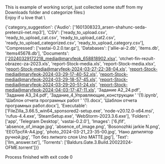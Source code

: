 This is example of working script, just collected some stuff from my Downloads folder and categorize files:) \
Enjoy if u love that \

{'category_suggestion': {'Audio': ['1601308323_arsen-shahunc-seda-pretenzii-net.mp3'],
                         'CSV': ['ready_to_upload.csv',
                                 'ready_to_upload_cat.csv',
                                 'ready_to_upload_cat2.csv',
                                 'ready_to_upload_categorized.csv',
                                 'ready_to_upload_category.csv'],
                         'Compressed': ['vastai-0.2.0.tar.gz'],
                         'Databases': ['allie-ai-2.db',
                                       'items.db',
                                       'items45678.db'],
                         'Documents': ['20240329172218_media@maryfeok_658818902.xlsx',
                                       'otchet-fin-rezult-obrazec-za-2023.xls',
                                       'report-Stock-media.xls',
                                       'report-Stock-media.xlsx',
                                       'report-Stock-media@maryfeok-2024-03-27-22-38-04.xls',
                                       'report-Stock-media@maryfeok-2024-03-29-17-40-52.xls',
                                       'report-Stock-media@maryfeok-2024-03-29-18-57-45.xls',
                                       'report-Stock-media@maryfeok-2024-03-29-20-51-24.xls',
                                       'report-Stock-media@maryfeok-2024-04-03-17-47-11.xls',
                                       'Задание А2_24.pdf',
                                       'Задание А3_24.pdf',
                                       'Задание_4_Управляющие_конструкции '
                                       '(1).ipynb',
                                       'Шаблон отчета програмных работ '
                                       '(1).docx',
                                       'Шаблон отчета програмных работ.docx'],
                         'Executable': ['FileZilla_3.66.5_win64_sponsored2-setup.exe',
                                        'node-v20.12.0-x64.msi',
                                        'rufus-4.4.exe',
                                        'SteamSetup.exe',
                                        'WebStorm-2023.3.6.exe'],
                         'Folders': ['app', 'Telegram Desktop', 'vastai-0.2.0'],
                         'Images': ['6.jfif',
                                    'absence_of_image.jpg',
                                    'absence_of_image.png',
                                    'Bosonozhki jarkie N.png',
                                    'EEOTpcFA-A4.jpg',
                                    'photo_2024-03-21_23-35-00.jpg',
                                    'Нано депилятор ручной.jpg',
                                    'Топ без липкого слоя Uno MATTE.jpg'],
                         'Text': ['llm_answer.txt'],
                         'Torrents': ['Baldurs.Gate.3.Build.20022024-OFME.torrent']}}

Process finished with exit code 0
